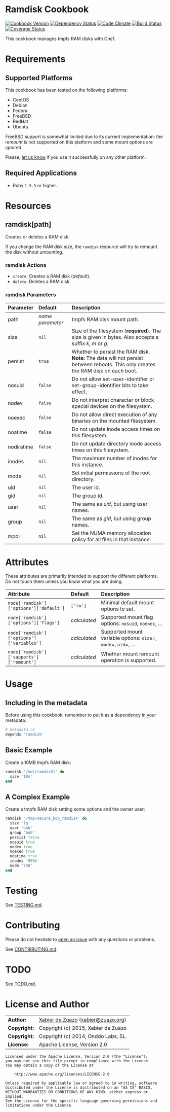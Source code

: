 Ramdisk Cookbook
================
[![Cookbook Version](https://img.shields.io/cookbook/v/ramdisk.svg?style=flat)](https://supermarket.chef.io/cookbooks/ramdisk)
[![Dependency Status](http://img.shields.io/gemnasium/zuazo/ramdisk-cookbook.svg?style=flat)](https://gemnasium.com/zuazo/ramdisk-cookbook)
[![Code Climate](http://img.shields.io/codeclimate/github/zuazo/ramdisk-cookbook.svg?style=flat)](https://codeclimate.com/github/zuazo/ramdisk-cookbook)
[![Build Status](http://img.shields.io/travis/zuazo/ramdisk-cookbook.svg?style=flat)](https://travis-ci.org/zuazo/ramdisk-cookbook)
[![Coverage Status](http://img.shields.io/coveralls/zuazo/ramdisk-cookbook.svg?style=flat)](https://coveralls.io/r/zuazo/ramdisk-cookbook?branch=master)

This cookbook manages tmpfs RAM disks with Chef.

Requirements
============

## Supported Platforms

This cookbook has been tested on the following platforms:

* CentOS
* Debian
* Fedora
* FreeBSD
* RedHat
* Ubuntu

FreeBSD support is somewhat limited due to its current implementation: the *remount* is not supported on this platform and some mount options are ignored.

Please, [let us know](https://github.com/zuazo/ramdisk-cookbook/issues/new?title=I%20have%20used%20it%20successfully%20on%20...) if you use it successfully on any other platform.

## Required Applications

* Ruby `1.9.3` or higher.

Resources
=========

## ramdisk[path]

Creates or deletes a RAM disk.

If you change the RAM disk size, the `ramdisk` resource will try to remount the disk without umounting.

### ramdisk Actions

* `create`: Creates a RAM disk (*default*).
* `delete`: Deletes a RAM disk.

### ramdisk Parameters

| Parameter  | Default          | Description                       |
|:-----------|:-----------------|:----------------------------------|
| path       | *name parameter* | tmpfs RAM disk mount path.
| size       | `nil`            | Size of the filesystem (**required**). The size is given in bytes. Also accepts a suffix *k*, *m* or *g*.
| persist    | `true`           | Whether to persist the RAM disk. **Note:** The data will not persist between reboots. This only creates the RAM disk on each boot.
| nosuid     | `false`          | Do not allow set-user-identifier or set-group-identifier bits to take effect.
| nodev      | `false`          | Do not interpret character or block special devices on the filesystem.
| noexec     | `false`          | Do not allow direct execution of any binaries on the mounted filesystem.
| noatime    | `false`          | Do not update inode access times on this filesystem.
| nodiratime | `false`          | Do not update directory inode access times on this filesystem.
| inodes     | `nil`            | The maximum number of inodes for this instance.
| mode       | `nil`            | Set initial permissions of the root directory.
| uid        | `nil`            | The user id.
| gid        | `nil`            | The group id.
| user       | `nil`            | The same as *uid*, but using user names.
| group      | `nil`            | The same as *gid*, but using group names.
| mpol       | `nil`            | Set the NUMA memory allocation policy for all files in that instance.

Attributes
==========

These attributes are primarily intended to support the different platforms. Do not touch them unless you know what you are doing.

| Attribute                                 | Default      | Description                       |
|:------------------------------------------|:-------------|:----------------------------------|
| `node['ramdisk']['options']['default']`   | `['rw']`     | Minimal default mount options to set.
| `node['ramdisk']['options']['flags']`     | *calculated* | Supported mount flag options: `nosuid`, `noexec`, ...
| `node['ramdisk']['options']['variables']` | *calculated* | Supported mount variable options: `size`=, `mode`=, `uid`=, ...
| `node['ramdisk']['supports']['remount']`  | *calculated* | Whether mount remount operation is supported.

Usage
=====

## Including in the metadata

Before using this cookbook, remember to put it as a dependency in your metadata:

```ruby
# metadata.rb
depends 'ramdisk'
```

## Basic Example

Create a 10MB tmpfs RAM disk:

```ruby
ramdisk '/mnt/ramdisk1' do
  size '10m'
end

```

## A Complex Example

Create a tmpfs RAM disk setting some options and the owner user:

```ruby
ramdisk '/tmp/secure_bob_ramdisk' do
  size '1g'
  user 'bob'
  group 'bob'
  persist false
  nosuid true
  nodev true
  noexec true
  noatime true
  inodes '999k'
  mode '750'
end
```

Testing
=======

See [TESTING.md](https://github.com/zuazo/ramdisk-cookbook/blob/master/TESTING.md).

Contributing
============

Please do not hesitate to [open an issue](https://github.com/zuazo/ramdisk-cookbook/issues/new) with any questions or problems.

See [CONTRIBUTING.md](https://github.com/zuazo/ramdisk-cookbook/blob/master/CONTRIBUTING.md).

TODO
====

See [TODO.md](https://github.com/zuazo/ramdisk-cookbook/blob/master/TODO.md).

License and Author
==================

|                      |                                          |
|:---------------------|:-----------------------------------------|
| **Author:**          | [Xabier de Zuazo](https://github.com/zuazo) (<xabier@zuazo.org>)
| **Copyright:**       | Copyright (c) 2015, Xabier de Zuazo
| **Copyright:**       | Copyright (c) 2014, Onddo Labs, SL.
| **License:**         | Apache License, Version 2.0

    Licensed under the Apache License, Version 2.0 (the "License");
    you may not use this file except in compliance with the License.
    You may obtain a copy of the License at
    
        http://www.apache.org/licenses/LICENSE-2.0
    
    Unless required by applicable law or agreed to in writing, software
    distributed under the License is distributed on an "AS IS" BASIS,
    WITHOUT WARRANTIES OR CONDITIONS OF ANY KIND, either express or implied.
    See the License for the specific language governing permissions and
    limitations under the License.
